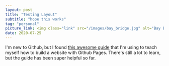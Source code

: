 ```yaml
---
layout: post
title: "Testing Layout"
subtitle: "hope this works"
tag: "personal"
picture_link: <img class="link" src="/images/bay_bridge.jpg" alt="Bay Bridge"/>
date: 2020-07-25
---
```


I'm new to Github, but I found [this awesome guide](http://jmcglone.com/guides/github-pages/) that I'm using to teach myself how to build a website with Github Pages. There's still a lot to learn, but the guide has been super helpful so far. 
